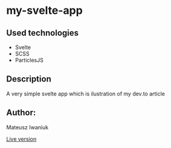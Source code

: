 # my-svelte-app

## Used technologies

- Svelte
- SCSS
- ParticlesJS

## Description

A very simple svelte app which is ilustration of my dev.to article

## Author:

Mateusz Iwaniuk

[Live version](https://my-svelte-app.netlify.com/)
